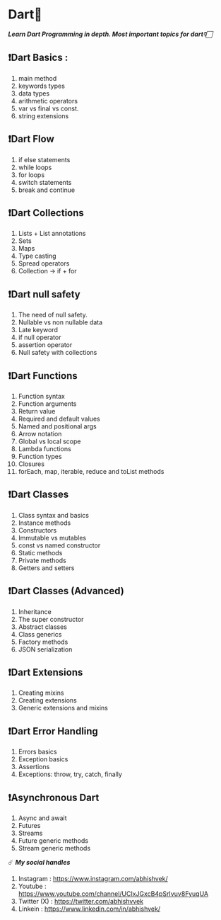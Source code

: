 # Dart🚀

***Learn Dart Programming in depth. Most important topics for dart👇🏻***

## ❗️Dart Basics :

1. main method
2. keywords types
3. data types
4. arithmetic operators
5. var vs final vs const.
6. string extensions

## ❗️Dart Flow

1. if else statements
2. while loops
3. for loops
4. switch statements
5. break and continue

## ❗️Dart Collections

1. Lists + List annotations
2. Sets
3. Maps
4. Type casting
5. Spread operators
6. Collection → if + for

## ❗️Dart null safety

1. The need of null safety.
2. Nullable vs non nullable data
3. Late keyword
4. if null operator
5. assertion operator
6. Null safety with collections

## ❗️Dart Functions

1. Function syntax
2. Function arguments
3. Return value
4. Required and default values
5. Named and positional args
6. Arrow notation
7. Global vs local scope
8. Lambda functions
9. Function types
10. Closures
11. forEach, map, iterable, reduce and toList methods

## ❗️Dart Classes

1. Class syntax and basics
2. Instance methods
3. Constructors
4. Immutable vs mutables
5. const vs named constructor
6. Static methods
7. Private methods
8. Getters and setters

## ❗️Dart Classes (Advanced)

1. Inheritance
2. The super constructor
3. Abstract classes
4. Class generics
5. Factory methods
6. JSON serialization

## ❗️Dart Extensions

1. Creating mixins
2. Creating extensions
3. Generic extensions and mixins

## ❗️Dart Error Handling

1. Errors basics
2. Exception basics
3. Assertions
4. Exceptions: throw, try, catch, finally

## ❗️Asynchronous Dart

1. Async and await
2. Futures
3. Streams
4. Future generic methods
5. Stream generic methods

☄️ ***My social handles***
1. Instagram : https://www.instagram.com/abhishvek/
2. Youtube : https://www.youtube.com/channel/UCIxJGxcB4pSrIvuv8FyuqUA
3. Twitter (X) : https://twitter.com/abhishvvek
4. Linkein : https://www.linkedin.com/in/abhishvek/
